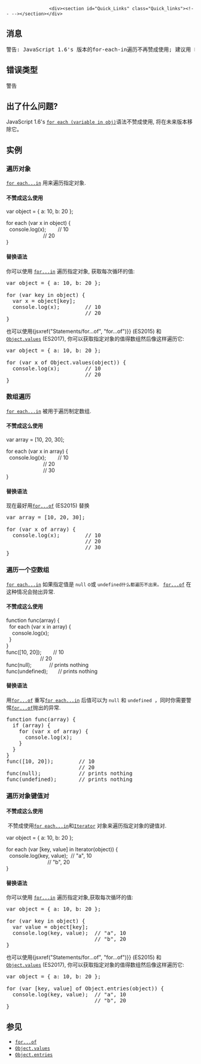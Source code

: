 
                
                  
                    <div><section id="Quick_Links" class="Quick_links"><!-- --></section></div>

<h2 id="&#x6D88;&#x606F;">&#x6D88;&#x606F;</h2>

<pre class="syntaxbox">&#x8B66;&#x544A;: JavaScript 1.6&apos;s &#x7248;&#x672C;&#x7684;for-each-in&#x904D;&#x5386;&#x4E0D;&#x518D;&#x8D5E;&#x6210;&#x4F7F;&#x7528;; &#x5EFA;&#x8BAE;&#x7528; ES6&#x7684; for-of &#x66FF;&#x6362;
</pre>

<h2 id="&#x9519;&#x8BEF;&#x7C7B;&#x578B;">&#x9519;&#x8BEF;&#x7C7B;&#x578B;</h2>

<p>&#x8B66;&#x544A;</p>

<h2 id="&#x51FA;&#x4E86;&#x4EC0;&#x4E48;&#x95EE;&#x9898;">&#x51FA;&#x4E86;&#x4EC0;&#x4E48;&#x95EE;&#x9898;?</h2>

<p>JavaScript 1.6&apos;s <a href="/zh-CN/docs/Web/JavaScript/Reference/Statements/for_each...in" title="&#x4F7F;&#x7528;&#x4E00;&#x4E2A;&#x53D8;&#x91CF;&#x8FED;&#x4EE3;&#x4E00;&#x4E2A;&#x5BF9;&#x8C61;&#x7684;&#x6240;&#x6709;&#x5C5E;&#x6027;&#x503C;,&#x5BF9;&#x4E8E;&#x6BCF;&#x4E00;&#x4E2A;&#x5C5E;&#x6027;&#x503C;,&#x6709;&#x4E00;&#x4E2A;&#x6307;&#x5B9A;&#x7684;&#x8BED;&#x53E5;&#x5757;&#x88AB;&#x6267;&#x884C;."><code>for each (variable in obj)</code></a>&#x8BED;&#x6CD5;&#x4E0D;&#x8D5E;&#x6210;&#x4F7F;&#x7528;, &#x5C06;&#x5728;&#x672A;&#x6765;&#x7248;&#x672C;&#x79FB;&#x9664;&#x5B83;&#x3002;</p>

<h2 id="&#x5B9E;&#x4F8B;">&#x5B9E;&#x4F8B;</h2>

<h3 id="&#x904D;&#x5386;&#x5BF9;&#x8C61;">&#x904D;&#x5386;&#x5BF9;&#x8C61;</h3>

<p><a href="/zh-CN/docs/Web/JavaScript/Reference/Statements/for_each...in" title="&#x4F7F;&#x7528;&#x4E00;&#x4E2A;&#x53D8;&#x91CF;&#x8FED;&#x4EE3;&#x4E00;&#x4E2A;&#x5BF9;&#x8C61;&#x7684;&#x6240;&#x6709;&#x5C5E;&#x6027;&#x503C;,&#x5BF9;&#x4E8E;&#x6BCF;&#x4E00;&#x4E2A;&#x5C5E;&#x6027;&#x503C;,&#x6709;&#x4E00;&#x4E2A;&#x6307;&#x5B9A;&#x7684;&#x8BED;&#x53E5;&#x5757;&#x88AB;&#x6267;&#x884C;."><code>for each...in</code></a> &#x7528;&#x6765;&#x904D;&#x5386;&#x6307;&#x5B9A;&#x5BF9;&#x8C61;.</p>

<h4 id="&#x4E0D;&#x8D5E;&#x6210;&#x8FD9;&#x4E48;&#x4F7F;&#x7528;">&#x4E0D;&#x8D5E;&#x6210;&#x8FD9;&#x4E48;&#x4F7F;&#x7528;</h4>

<div class="warning">
<p class="brush: js example-bad">var object = { a: 10, b: 20 };</p>

<p class="brush: js example-bad">for each (var x in object) {<br>
 &#xA0; console.log(x);&#xA0;&#xA0;&#xA0;&#xA0;&#xA0;&#xA0;&#xA0; // 10<br>
 &#xA0;&#xA0;&#xA0;&#xA0;&#xA0;&#xA0;&#xA0;&#xA0;&#xA0;&#xA0;&#xA0;&#xA0;&#xA0;&#xA0;&#xA0;&#xA0;&#xA0;&#xA0;&#xA0;&#xA0;&#xA0;&#xA0;&#xA0;&#xA0; // 20<br>
 }</p>
</div>

<h4 id="&#x66FF;&#x6362;&#x8BED;&#x6CD5;">&#x66FF;&#x6362;&#x8BED;&#x6CD5;</h4>

<p>&#x4F60;&#x53EF;&#x4EE5;&#x4F7F;&#x7528; <a href="/zh-CN/docs/Web/JavaScript/Reference/Statements/for...in" title="&#x4EE5;&#x4EFB;&#x610F;&#x5E8F;&#x8FED;&#x4EE3;&#x4E00;&#x4E2A;&#x5BF9;&#x8C61;&#x7684;&#x53EF;&#x679A;&#x4E3E;&#x5C5E;&#x6027;&#x3002;&#x6BCF;&#x4E2A;&#x4E0D;&#x540C;&#x7684;&#x5C5E;&#x6027;&#xFF0C;&#x8BED;&#x53E5;&#x90FD;&#x4F1A;&#x88AB;&#x6267;&#x884C;&#x4E00;&#x6B21;&#x3002;"><code>for...in</code></a> &#x904D;&#x5386;&#x6307;&#x5B9A;&#x5BF9;&#x8C61;, &#x83B7;&#x53D6;&#x6BCF;&#x6B21;&#x5FAA;&#x73AF;&#x7684;&#x503C;:</p>

<pre class="brush: js example-good">var object = { a: 10, b: 20 };

for (var key in object) {
  var x = object[key];
  console.log(x);        // 10
                         // 20
}
</pre>

<p>&#x4E5F;&#x53EF;&#x4EE5;&#x4F7F;&#x7528;{jsxref(&quot;Statements/for...of&quot;, &quot;for...of&quot;)}} (ES2015) &#x548C; <a href="/zh-CN/docs/Web/JavaScript/Reference/Global_Objects/Object/values" title="Object.values()&#x8FD4;&#x56DE;&#x4E00;&#x4E2A;&#x5305;&#x542B;&#x6307;&#x5B9A;&#x5BF9;&#x8C61;&#x6240;&#x6709;&#x7684;&#x53EF;&#x679A;&#x4E3E;&#x5C5E;&#x6027;&#x503C;&#x7684;&#x6570;&#x7EC4;&#xFF0C;&#x6570;&#x7EC4;&#x4E2D;&#x7684;&#x503C;&#x987A;&#x5E8F;&#x548C;&#x4F7F;&#x7528;for...in&#x5FAA;&#x73AF;&#x904D;&#x5386;&#x7684;&#x987A;&#x5E8F;&#x4E00;&#x6837;(&#x4E0D;&#x540C;&#x7684;&#x662F;&#xFF1A;for-in&#x5FAA;&#x73AF;&#x540C;&#x65F6;&#x8FD4;&#x56DE;&#x4E86;&#x8BE5;&#x5BF9;&#x8C61;&#x539F;&#x578B;&#x94FE;&#x4E0A;&#x7684;&#x53EF;&#x679A;&#x4E3E;&#x5C5E;&#x6027;&#x503C;&#xFF0C;&#x800C;Object.values()&#x4E0D;&#x5305;&#x62EC;)&#x3002;"><code>Object.values</code></a> (ES2017), &#x4F60;&#x53EF;&#x4EE5;&#x83B7;&#x53D6;&#x6307;&#x5B9A;&#x5BF9;&#x8C61;&#x7684;&#x503C;&#x5F97;&#x6570;&#x7EC4;&#x7136;&#x540E;&#x50CF;&#x8FD9;&#x6837;&#x904D;&#x5386;&#x5B83;:</p>

<pre class="brush: js example-good">var object = { a: 10, b: 20 };

for (var x of Object.values(object)) {
  console.log(x);        // 10
                         // 20
}
</pre>

<h3 id="&#x6570;&#x7EC4;&#x904D;&#x5386;">&#x6570;&#x7EC4;&#x904D;&#x5386;</h3>

<p><a href="/zh-CN/docs/Web/JavaScript/Reference/Statements/for_each...in" title="&#x4F7F;&#x7528;&#x4E00;&#x4E2A;&#x53D8;&#x91CF;&#x8FED;&#x4EE3;&#x4E00;&#x4E2A;&#x5BF9;&#x8C61;&#x7684;&#x6240;&#x6709;&#x5C5E;&#x6027;&#x503C;,&#x5BF9;&#x4E8E;&#x6BCF;&#x4E00;&#x4E2A;&#x5C5E;&#x6027;&#x503C;,&#x6709;&#x4E00;&#x4E2A;&#x6307;&#x5B9A;&#x7684;&#x8BED;&#x53E5;&#x5757;&#x88AB;&#x6267;&#x884C;."><code>for each...in</code></a> &#x88AB;&#x7528;&#x4E8E;&#x904D;&#x5386;&#x5236;&#x5B9A;&#x6570;&#x7EC4;.</p>

<h4 id="&#x4E0D;&#x8D5E;&#x6210;&#x8FD9;&#x4E48;&#x4F7F;&#x7528;_2">&#x4E0D;&#x8D5E;&#x6210;&#x8FD9;&#x4E48;&#x4F7F;&#x7528;</h4>

<div class="warning">
<p class="brush: js example-bad">var array = [10, 20, 30];</p>

<p class="brush: js example-bad">for each (var x in array) {<br>
 &#xA0; console.log(x);&#xA0;&#xA0;&#xA0;&#xA0;&#xA0;&#xA0;&#xA0; // 10<br>
 &#xA0;&#xA0;&#xA0;&#xA0;&#xA0;&#xA0;&#xA0;&#xA0;&#xA0;&#xA0;&#xA0;&#xA0;&#xA0;&#xA0;&#xA0;&#xA0;&#xA0;&#xA0;&#xA0;&#xA0;&#xA0;&#xA0;&#xA0;&#xA0; // 20<br>
 &#xA0;&#xA0;&#xA0;&#xA0;&#xA0;&#xA0;&#xA0;&#xA0;&#xA0;&#xA0;&#xA0;&#xA0;&#xA0;&#xA0;&#xA0;&#xA0;&#xA0;&#xA0;&#xA0;&#xA0;&#xA0;&#xA0;&#xA0;&#xA0; // 30<br>
 }</p>
</div>

<h4 id="&#x66FF;&#x6362;&#x8BED;&#x6CD5;_2">&#x66FF;&#x6362;&#x8BED;&#x6CD5;</h4>

<p>&#x73B0;&#x5728;&#x6700;&#x597D;&#x7528;<a href="/zh-CN/docs/Web/JavaScript/Reference/Statements/for...of" title="for...of&#x8BED;&#x53E5;&#x5728;&#x53EF;&#x8FED;&#x4EE3;&#x5BF9;&#x8C61;(&#x5305;&#x62EC; Array,&#xA0;Map, Set, String, TypedArray&#xFF0C;arguments&#xA0;&#x5BF9;&#x8C61;&#x7B49;&#x7B49;)&#x4E0A;&#x521B;&#x5EFA;&#x4E00;&#x4E2A;&#x8FED;&#x4EE3;&#x5FAA;&#x73AF;&#xFF0C;&#x5BF9;&#x6BCF;&#x4E2A;&#x4E0D;&#x540C;&#x5C5E;&#x6027;&#x7684;&#x5C5E;&#x6027;&#x503C;,&#x8C03;&#x7528;&#x4E00;&#x4E2A;&#x81EA;&#x5B9A;&#x4E49;&#x7684;&#x6709;&#x6267;&#x884C;&#x8BED;&#x53E5;&#x7684;&#x8FED;&#x4EE3;&#x6302;&#x94A9;."><code>for...of</code></a> (ES2015) &#x66FF;&#x6362;</p>

<pre class="brush: js example-good">var array = [10, 20, 30];

for (var x of array) {
  console.log(x);        // 10
                         // 20
                         // 30
}
</pre>

<h3 id="&#x904D;&#x5386;&#x4E00;&#x4E2A;&#x7A7A;&#x6570;&#x7EC4;">&#x904D;&#x5386;&#x4E00;&#x4E2A;&#x7A7A;&#x6570;&#x7EC4;</h3>

<p><a href="/zh-CN/docs/Web/JavaScript/Reference/Statements/for_each...in" title="&#x4F7F;&#x7528;&#x4E00;&#x4E2A;&#x53D8;&#x91CF;&#x8FED;&#x4EE3;&#x4E00;&#x4E2A;&#x5BF9;&#x8C61;&#x7684;&#x6240;&#x6709;&#x5C5E;&#x6027;&#x503C;,&#x5BF9;&#x4E8E;&#x6BCF;&#x4E00;&#x4E2A;&#x5C5E;&#x6027;&#x503C;,&#x6709;&#x4E00;&#x4E2A;&#x6307;&#x5B9A;&#x7684;&#x8BED;&#x53E5;&#x5757;&#x88AB;&#x6267;&#x884C;."><code>for each...in</code></a> &#x5982;&#x679C;&#x6307;&#x5B9A;&#x503C;&#x662F;&#xA0;<code>null</code> o&#x6216;&#xA0;<code>undefined&#x4EC0;&#x4E48;&#x90FD;&#x904D;&#x5386;&#x4E0D;&#x51FA;&#x6765;&#x3002;</code>&#xA0;<a href="/zh-CN/docs/Web/JavaScript/Reference/Statements/for...of" title="for...of&#x8BED;&#x53E5;&#x5728;&#x53EF;&#x8FED;&#x4EE3;&#x5BF9;&#x8C61;(&#x5305;&#x62EC; Array,&#xA0;Map, Set, String, TypedArray&#xFF0C;arguments&#xA0;&#x5BF9;&#x8C61;&#x7B49;&#x7B49;)&#x4E0A;&#x521B;&#x5EFA;&#x4E00;&#x4E2A;&#x8FED;&#x4EE3;&#x5FAA;&#x73AF;&#xFF0C;&#x5BF9;&#x6BCF;&#x4E2A;&#x4E0D;&#x540C;&#x5C5E;&#x6027;&#x7684;&#x5C5E;&#x6027;&#x503C;,&#x8C03;&#x7528;&#x4E00;&#x4E2A;&#x81EA;&#x5B9A;&#x4E49;&#x7684;&#x6709;&#x6267;&#x884C;&#x8BED;&#x53E5;&#x7684;&#x8FED;&#x4EE3;&#x6302;&#x94A9;."><code>for...of</code></a> &#x5728;&#x8FD9;&#x79CD;&#x60C5;&#x51B5;&#x4F1A;&#x629B;&#x51FA;&#x5F02;&#x5E38;.</p>

<h4 id="&#x4E0D;&#x8D5E;&#x6210;&#x8FD9;&#x4E48;&#x4F7F;&#x7528;_3">&#x4E0D;&#x8D5E;&#x6210;&#x8FD9;&#x4E48;&#x4F7F;&#x7528;</h4>

<div class="warning">
<p class="brush: js example-bad">function func(array) {<br>
 &#xA0; for each (var x in array) {<br>
 &#xA0;&#xA0;&#xA0; console.log(x);<br>
 &#xA0; }<br>
 }<br>
 func([10, 20]);&#xA0;&#xA0;&#xA0;&#xA0;&#xA0;&#xA0;&#xA0; // 10<br>
 &#xA0;&#xA0;&#xA0;&#xA0;&#xA0;&#xA0;&#xA0;&#xA0;&#xA0;&#xA0;&#xA0;&#xA0;&#xA0;&#xA0;&#xA0;&#xA0;&#xA0;&#xA0;&#xA0;&#xA0;&#xA0;&#xA0; // 20<br>
 func(null);&#xA0;&#xA0;&#xA0;&#xA0;&#xA0;&#xA0;&#xA0;&#xA0;&#xA0;&#xA0;&#xA0; // prints nothing<br>
 func(undefined);&#xA0;&#xA0;&#xA0;&#xA0;&#xA0;&#xA0; // prints nothing</p>
</div>

<h4 id="&#x66FF;&#x6362;&#x8BED;&#x6CD5;_3">&#x66FF;&#x6362;&#x8BED;&#x6CD5;</h4>

<p>&#x7528;<a href="/zh-CN/docs/Web/JavaScript/Reference/Statements/for...of" title="for...of&#x8BED;&#x53E5;&#x5728;&#x53EF;&#x8FED;&#x4EE3;&#x5BF9;&#x8C61;(&#x5305;&#x62EC; Array,&#xA0;Map, Set, String, TypedArray&#xFF0C;arguments&#xA0;&#x5BF9;&#x8C61;&#x7B49;&#x7B49;)&#x4E0A;&#x521B;&#x5EFA;&#x4E00;&#x4E2A;&#x8FED;&#x4EE3;&#x5FAA;&#x73AF;&#xFF0C;&#x5BF9;&#x6BCF;&#x4E2A;&#x4E0D;&#x540C;&#x5C5E;&#x6027;&#x7684;&#x5C5E;&#x6027;&#x503C;,&#x8C03;&#x7528;&#x4E00;&#x4E2A;&#x81EA;&#x5B9A;&#x4E49;&#x7684;&#x6709;&#x6267;&#x884C;&#x8BED;&#x53E5;&#x7684;&#x8FED;&#x4EE3;&#x6302;&#x94A9;."><code>for...of</code></a> &#x91CD;&#x5199;<a href="/zh-CN/docs/Web/JavaScript/Reference/Statements/for_each...in" title="&#x4F7F;&#x7528;&#x4E00;&#x4E2A;&#x53D8;&#x91CF;&#x8FED;&#x4EE3;&#x4E00;&#x4E2A;&#x5BF9;&#x8C61;&#x7684;&#x6240;&#x6709;&#x5C5E;&#x6027;&#x503C;,&#x5BF9;&#x4E8E;&#x6BCF;&#x4E00;&#x4E2A;&#x5C5E;&#x6027;&#x503C;,&#x6709;&#x4E00;&#x4E2A;&#x6307;&#x5B9A;&#x7684;&#x8BED;&#x53E5;&#x5757;&#x88AB;&#x6267;&#x884C;."><code>for each...in</code></a> &#x540E;&#x503C;&#x53EF;&#x4EE5;&#x4E3A;&#xA0;<code>null</code>&#xA0;&#x548C;&#xA0;<code>undefined</code>&#xA0; &#xFF0C;&#x540C;&#x65F6;&#x4F60;&#x9700;&#x8981;&#x8B66;&#x60D5;<a href="/zh-CN/docs/Web/JavaScript/Reference/Statements/for...of" title="for...of&#x8BED;&#x53E5;&#x5728;&#x53EF;&#x8FED;&#x4EE3;&#x5BF9;&#x8C61;(&#x5305;&#x62EC; Array,&#xA0;Map, Set, String, TypedArray&#xFF0C;arguments&#xA0;&#x5BF9;&#x8C61;&#x7B49;&#x7B49;)&#x4E0A;&#x521B;&#x5EFA;&#x4E00;&#x4E2A;&#x8FED;&#x4EE3;&#x5FAA;&#x73AF;&#xFF0C;&#x5BF9;&#x6BCF;&#x4E2A;&#x4E0D;&#x540C;&#x5C5E;&#x6027;&#x7684;&#x5C5E;&#x6027;&#x503C;,&#x8C03;&#x7528;&#x4E00;&#x4E2A;&#x81EA;&#x5B9A;&#x4E49;&#x7684;&#x6709;&#x6267;&#x884C;&#x8BED;&#x53E5;&#x7684;&#x8FED;&#x4EE3;&#x6302;&#x94A9;."><code>for...of</code></a>&#x629B;&#x51FA;&#x7684;&#x5F02;&#x5E38;.</p>

<pre class="brush: js example-good">function func(array) {
  if (array) {
    for (var x of array) {
      console.log(x);
    }
  }
}
func([10, 20]);        // 10
                       // 20
func(null);            // prints nothing
func(undefined);       // prints nothing
</pre>

<h3 id="&#x904D;&#x5386;&#x5BF9;&#x8C61;&#x952E;&#x503C;&#x5BF9;">&#x904D;&#x5386;&#x5BF9;&#x8C61;&#x952E;&#x503C;&#x5BF9;</h3>

<h4 id="&#x4E0D;&#x8D5E;&#x6210;&#x8FD9;&#x4E48;&#x4F7F;&#x7528;_4">&#x4E0D;&#x8D5E;&#x6210;&#x8FD9;&#x4E48;&#x4F7F;&#x7528;</h4>

<p>&#xA0;&#x4E0D;&#x8D5E;&#x6210;&#x4F7F;&#x7528;<a href="/zh-CN/docs/Web/JavaScript/Reference/Statements/for_each...in" title="&#x4F7F;&#x7528;&#x4E00;&#x4E2A;&#x53D8;&#x91CF;&#x8FED;&#x4EE3;&#x4E00;&#x4E2A;&#x5BF9;&#x8C61;&#x7684;&#x6240;&#x6709;&#x5C5E;&#x6027;&#x503C;,&#x5BF9;&#x4E8E;&#x6BCF;&#x4E00;&#x4E2A;&#x5C5E;&#x6027;&#x503C;,&#x6709;&#x4E00;&#x4E2A;&#x6307;&#x5B9A;&#x7684;&#x8BED;&#x53E5;&#x5757;&#x88AB;&#x6267;&#x884C;."><code>for each...in</code></a>&#x548C;<a href="/zh-CN/docs/Web/JavaScript/Reference/Iterator" class="new" title="&#x6B64;&#x9875;&#x9762;&#x4ECD;&#x672A;&#x88AB;&#x672C;&#x5730;&#x5316;, &#x671F;&#x5F85;&#x60A8;&#x7684;&#x7FFB;&#x8BD1;!"><code>Iterator</code></a> &#x5BF9;&#x8C61;&#x6765;&#x904D;&#x5386;&#x6307;&#x5B9A;&#x5BF9;&#x8C61;&#x7684;&#x952E;&#x503C;&#x5BF9;.</p>

<div class="warning">
<p class="brush: js example-bad">var object = { a: 10, b: 20 };</p>

<p class="brush: js example-bad">for each (var [key, value] in Iterator(object)) {<br>
 &#xA0; console.log(key, value);&#xA0; // &quot;a&quot;, 10<br>
 &#xA0;&#xA0;&#xA0;&#xA0;&#xA0;&#xA0;&#xA0;&#xA0;&#xA0;&#xA0;&#xA0;&#xA0;&#xA0;&#xA0;&#xA0;&#xA0;&#xA0;&#xA0;&#xA0;&#xA0;&#xA0;&#xA0;&#xA0;&#xA0;&#xA0;&#xA0;&#xA0; // &quot;b&quot;, 20<br>
 }</p>
</div>

<h4 id="&#x66FF;&#x6362;&#x8BED;&#x6CD5;_4">&#x66FF;&#x6362;&#x8BED;&#x6CD5;</h4>

<p>&#x4F60;&#x53EF;&#x4EE5;&#x4F7F;&#x7528; <a href="/zh-CN/docs/Web/JavaScript/Reference/Statements/for...in" title="&#x4EE5;&#x4EFB;&#x610F;&#x5E8F;&#x8FED;&#x4EE3;&#x4E00;&#x4E2A;&#x5BF9;&#x8C61;&#x7684;&#x53EF;&#x679A;&#x4E3E;&#x5C5E;&#x6027;&#x3002;&#x6BCF;&#x4E2A;&#x4E0D;&#x540C;&#x7684;&#x5C5E;&#x6027;&#xFF0C;&#x8BED;&#x53E5;&#x90FD;&#x4F1A;&#x88AB;&#x6267;&#x884C;&#x4E00;&#x6B21;&#x3002;"><code>for...in</code></a> &#x904D;&#x5386;&#x6307;&#x5B9A;&#x5BF9;&#x8C61;,&#x83B7;&#x53D6;&#x6BCF;&#x6B21;&#x5FAA;&#x73AF;&#x7684;&#x503C;:</p>

<pre class="brush: js example-good">var object = { a: 10, b: 20 };

for (var key in object) {
  var value = object[key];
  console.log(key, value);  // &quot;a&quot;, 10
                            // &quot;b&quot;, 20
}
</pre>

<p>&#x4E5F;&#x53EF;&#x4EE5;&#x4F7F;&#x7528;{jsxref(&quot;Statements/for...of&quot;, &quot;for...of&quot;)}} (ES2015) &#x548C; <a href="/zh-CN/docs/Web/JavaScript/Reference/Global_Objects/Object/values" title="Object.values()&#x8FD4;&#x56DE;&#x4E00;&#x4E2A;&#x5305;&#x542B;&#x6307;&#x5B9A;&#x5BF9;&#x8C61;&#x6240;&#x6709;&#x7684;&#x53EF;&#x679A;&#x4E3E;&#x5C5E;&#x6027;&#x503C;&#x7684;&#x6570;&#x7EC4;&#xFF0C;&#x6570;&#x7EC4;&#x4E2D;&#x7684;&#x503C;&#x987A;&#x5E8F;&#x548C;&#x4F7F;&#x7528;for...in&#x5FAA;&#x73AF;&#x904D;&#x5386;&#x7684;&#x987A;&#x5E8F;&#x4E00;&#x6837;(&#x4E0D;&#x540C;&#x7684;&#x662F;&#xFF1A;for-in&#x5FAA;&#x73AF;&#x540C;&#x65F6;&#x8FD4;&#x56DE;&#x4E86;&#x8BE5;&#x5BF9;&#x8C61;&#x539F;&#x578B;&#x94FE;&#x4E0A;&#x7684;&#x53EF;&#x679A;&#x4E3E;&#x5C5E;&#x6027;&#x503C;&#xFF0C;&#x800C;Object.values()&#x4E0D;&#x5305;&#x62EC;)&#x3002;"><code>Object.values</code></a> (ES2017), &#x4F60;&#x53EF;&#x4EE5;&#x83B7;&#x53D6;&#x6307;&#x5B9A;&#x5BF9;&#x8C61;&#x7684;&#x503C;&#x5F97;&#x6570;&#x7EC4;&#x7136;&#x540E;&#x50CF;&#x8FD9;&#x6837;&#x904D;&#x5386;&#x5B83;:</p>

<pre class="brush: js example-good">var object = { a: 10, b: 20 };

for (var [key, value] of Object.entries(object)) {
  console.log(key, value);  // &quot;a&quot;, 10
                            // &quot;b&quot;, 20
}
</pre>

<h2 id="&#x53C2;&#x89C1;">&#x53C2;&#x89C1;</h2>

<ul>
 <li><a href="/zh-CN/docs/Web/JavaScript/Reference/Statements/for...of" title="for...of&#x8BED;&#x53E5;&#x5728;&#x53EF;&#x8FED;&#x4EE3;&#x5BF9;&#x8C61;(&#x5305;&#x62EC; Array,&#xA0;Map, Set, String, TypedArray&#xFF0C;arguments&#xA0;&#x5BF9;&#x8C61;&#x7B49;&#x7B49;)&#x4E0A;&#x521B;&#x5EFA;&#x4E00;&#x4E2A;&#x8FED;&#x4EE3;&#x5FAA;&#x73AF;&#xFF0C;&#x5BF9;&#x6BCF;&#x4E2A;&#x4E0D;&#x540C;&#x5C5E;&#x6027;&#x7684;&#x5C5E;&#x6027;&#x503C;,&#x8C03;&#x7528;&#x4E00;&#x4E2A;&#x81EA;&#x5B9A;&#x4E49;&#x7684;&#x6709;&#x6267;&#x884C;&#x8BED;&#x53E5;&#x7684;&#x8FED;&#x4EE3;&#x6302;&#x94A9;."><code>for...of</code></a></li>
 <li><a href="/zh-CN/docs/Web/JavaScript/Reference/Global_Objects/Object/values" title="Object.values()&#x8FD4;&#x56DE;&#x4E00;&#x4E2A;&#x5305;&#x542B;&#x6307;&#x5B9A;&#x5BF9;&#x8C61;&#x6240;&#x6709;&#x7684;&#x53EF;&#x679A;&#x4E3E;&#x5C5E;&#x6027;&#x503C;&#x7684;&#x6570;&#x7EC4;&#xFF0C;&#x6570;&#x7EC4;&#x4E2D;&#x7684;&#x503C;&#x987A;&#x5E8F;&#x548C;&#x4F7F;&#x7528;for...in&#x5FAA;&#x73AF;&#x904D;&#x5386;&#x7684;&#x987A;&#x5E8F;&#x4E00;&#x6837;(&#x4E0D;&#x540C;&#x7684;&#x662F;&#xFF1A;for-in&#x5FAA;&#x73AF;&#x540C;&#x65F6;&#x8FD4;&#x56DE;&#x4E86;&#x8BE5;&#x5BF9;&#x8C61;&#x539F;&#x578B;&#x94FE;&#x4E0A;&#x7684;&#x53EF;&#x679A;&#x4E3E;&#x5C5E;&#x6027;&#x503C;&#xFF0C;&#x800C;Object.values()&#x4E0D;&#x5305;&#x62EC;)&#x3002;"><code>Object.values</code></a></li>
 <li><a href="/zh-CN/docs/Web/JavaScript/Reference/Global_Objects/Object/entries" title="Object.entries&#x65B9;&#x6CD5;&#x8FD4;&#x56DE;&#x4E00;&#x4E2A;&#x5305;&#x542B;&#x7531;&#x7ED9;&#x5B9A;&#x5BF9;&#x8C61;&#x6240;&#x6709;&#x53EF;&#x679A;&#x4E3E;&#x5C5E;&#x6027;&#x7684;&#x5C5E;&#x6027;&#x540D;&#x548C;&#x5C5E;&#x6027;&#x503C;&#x7EC4;&#x6210;&#x7684; [&#x5C5E;&#x6027;&#x540D;&#xFF0C;&#x5C5E;&#x6027;&#x503C;] &#x952E;&#x503C;&#x5BF9;&#x7684;&#x6570;&#x7EC4;&#xFF0C;&#x6570;&#x7EC4;&#x4E2D;&#x952E;&#x503C;&#x5BF9;&#x7684;&#x6392;&#x5217;&#x987A;&#x5E8F;&#x548C;&#x4F7F;&#x7528;for...in&#x5FAA;&#x73AF;&#x904D;&#x5386;&#x8BE5;&#x5BF9;&#x8C61;&#x65F6;&#x8FD4;&#x56DE;&#x7684;&#x987A;&#x5E8F;&#x4E00;&#x81F4;&#xFF08;&#x4E24;&#x8005;&#x7684;&#x4E3B;&#x8981;&#x533A;&#x522B;&#x662F; for-in &#x8FD8;&#x4F1A;&#x904D;&#x5386;&#x51FA;&#x4E00;&#x4E2A;&#x5BF9;&#x8C61;&#x4ECE;&#x5176;&#x539F;&#x578B;&#x94FE;&#x4E0A;&#x7EE7;&#x627F;&#x5230;&#x7684;&#x53EF;&#x679A;&#x4E3E;&#x5C5E;&#x6027;&#xFF09;&#x3002;"><code>Object.entries</code></a></li>
</ul>
                  
                
              
